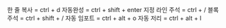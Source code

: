 한 줄 복사 = ctrl + d
자동완성 = ctrl + shift + enter
지정 라인 주석 = ctrl + /
블록 주석 = ctrl + shift + /
자동 임포트 = ctrl + alt + o
자동 저리 = ctrl + alt + l
